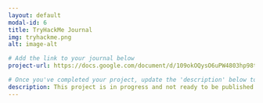 ```yaml
---
layout: default
modal-id: 6
title: TryHackMe Journal
img: tryhackme.png
alt: image-alt

# Add the link to your journal below
project-url: https://docs.google.com/document/d/109okOQysO6uPW4803hp98toJ_25_l-bDv0flrNbqAQk/edit?usp=sharing 

# Once you've completed your project, update the 'description' below to this one: Completed 17 TryHackMe rooms, gaining hands-on skills in Linux and Windows fundamentals, log analysis, network troubleshooting with Wireshark, and incident handling with Splunk.
description: This project is in progress and not ready to be published just yet. Please contact me if you'd like a sneak peek. Otherwise, stay tuned!
---
```

